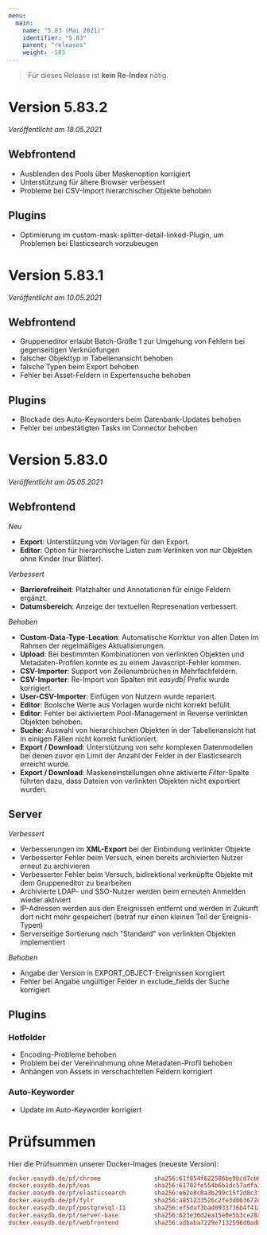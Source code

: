 ```yaml
---
menu:
  main:
    name: "5.83 (Mai 2021)"
    identifier: "5.83"
    parent: "releases"
    weight: -583
---
```


> Für dieses Release ist **kein Re-Index** nötig. 

# Version 5.83.2

*Veröffentlicht am 18.05.2021*

## Webfrontend

* Ausblenden des Pools über Maskenoption korrigiert
* Unterstützung für ältere Browser verbessert
* Probleme bei CSV-Import hierarchischer Objekte behoben

## Plugins

* Optimierung im custom-mask-splitter-detail-linked-Plugin, um Problemen bei Elasticsearch vorzubeugen

# Version 5.83.1

*Veröffentlicht am 10.05.2021*

## Webfrontend

* Gruppeneditor erlaubt Batch-Größe 1 zur Umgehung von Fehlern bei gegenseitigen Verknüofungen
* falscher Objekttyp in Tabellenansicht behoben
* falsche Typen beim Export behoben
* Fehler bei Asset-Feldern in Expertensuche behoben

## Plugins

* Blockade des Auto-Keyworders beim Datenbank-Updates behoben
* Fehler bei unbestätigten Tasks im Connector behoben

# Version 5.83.0

*Veröffentlicht am 05.05.2021*

## Webfrontend

*Neu*

* **Export**: Unterstützung von Vorlagen für den Export.
* **Editor**: Option für hierarchische Listen zum Verlinken von nur Objekten ohne Kinder (nur Blätter).

*Verbessert*

* **Barrierefreiheit**: Platzhalter und Annotationen für einige Feldern ergänzt.
* **Datumsbereich**: Anzeige der textuellen Represenation verbessert.

*Behoben*

* **Custom-Data-Type-Location**: Automatische Korrktur von alten Daten im Rahmen der regelmäßiges Aktualisierungen.
* **Upload**: Bei bestimmten Kombinationen von verlinkten Objekten und Metadaten-Profilen konnte es zu einem Javascript-Fehler kommen.
* **CSV-Importer**: Support von Zeilenumbrüchen in Mehrfachfeldern.
* **CSV-Importer**: Re-Import von Spalten mit *easydb|* Prefix wurde korrigiert.
* **User-CSV-Importer**: Einfügen von Nutzern wurde repariert.
* **Editor**: Boolsche Werte aus Vorlagen wurde nicht korrekt befüllt.
* **Editor**: Fehler bei aktiviertem Pool-Management in Reverse verlinkten Objekten behoben.
* **Suche**: Auswahl von hierarchischen Objekten in der Tabellenansicht hat in einigen Fällen nicht korrekt funktioniert.
* **Export / Download**: Unterstützung von sehr komplexen Datenmodellen bei denen zuvor ein Limit der Anzahl der Felder in der Elasticsearch erreicht wurde.
* **Export / Download**: Maskeneinstellungen ohne aktivierte *Filter*-Spalte führten dazu, dass Dateien von verlinkten Objekten nicht exportiert wurden. 

## Server

*Verbessert*

* Verbesserungen im **XML-Export** bei der Einbindung verlinkter Objekte
* Verbesserter Fehler beim Versuch, einen bereits archivierten Nutzer erneut zu archivieren
* Verbesserter Fehler beim Versuch, bidirektional verknüpfte Objekte mit dem Gruppeneditor zu bearbeiten
* Archivierte LDAP- und SSO-Nutzer werden beim erneuten Anmelden wieder aktiviert
* IP-Adressen werden aus den Ereignissen entfernt und werden in Zukunft dort nicht mehr gespeichert (betraf nur einen kleinen Teil der Ereignis-Typen)
* Serverseitige Sortierung nach "Standard" von verlinkten Objekten implementiert

*Behoben*

* Angabe der Version in EXPORT_OBJECT-Ereignissen korrgiiert
* Fehler bei Angabe ungültiger Felder in exclude_fields der Suche korrigiert

## Plugins

### Hotfolder

- Encoding-Probleme behoben
- Problem bei der Vereinnahmung ohne Metadaten-Profil behoben
- Anhängen von Assets in verschachtelten Feldern korrigiert

### Auto-Keyworder

- Update im Auto-Keyworder korrigiert

# Prüfsummen

Hier die Prüfsummen unserer Docker-Images (neueste Version): 

```ini
docker.easydb.de/pf/chrome               sha256:61f854f622586be9bcd7cb68d31d56b7578421ac5352a7cbaa00b39011f376b2
docker.easydb.de/pf/eas                  sha256:61702fe554b6b1dc57adfa35ef148e8b821058fd5fd0566fe355f805b38350ad
docker.easydb.de/pf/elasticsearch        sha256:e62e8c0a3b299c15f2d8c3f134e5d5f6123bf109d931bdf58c647e48663d36df
docker.easydb.de/pf/fylr                 sha256:a851233526c2fe3d063672e2ebb598fdd166e2d0eaf55b002312ae6af85271c1
docker.easydb.de/pf/postgresql-11        sha256:ef5daf3bad0933736b4f41a5f98e9b9c0e47738a8e01708683972b00fe8da7ce
docker.easydb.de/pf/server-base          sha256:623e36d2ea15e0e5b3ce28a3e168f5ebb373fef72b46b523114cfbeb00f34c73
docker.easydb.de/pf/webfrontend          sha256:adbaba7229e7132596d0ad84f20dff0dc02136c89b2ea7c2e153d5c65ec89d68
```

